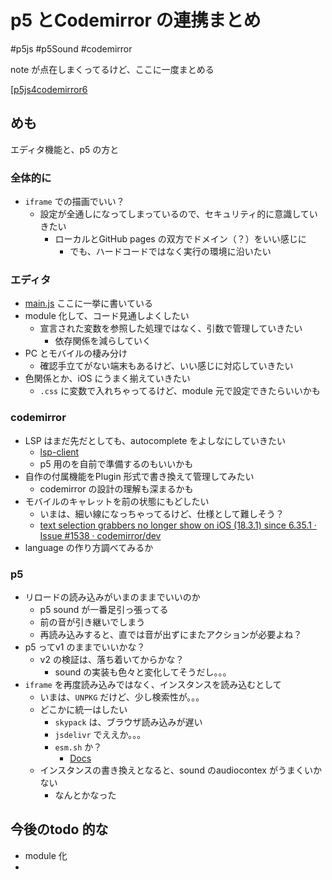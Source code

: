 # p5 とCodemirror の連携まとめ

#p5js #p5Sound #codemirror 

note が点在しまくってるけど、ここに一度まとめる

[[p5js4codemirror6](https://github.com/pome-ta/p5js4codemirror6/tree/4bb9b455bf2e73cc8e2dbb55e55c8263cf827027)

## めも

エディタ機能と、p5 の方と

### 全体的に

- `iframe` での描画でいい？
    - 設定が全通しになってしまっているので、セキュリティ的に意識していきたい
        - ローカルとGitHub pages の双方でドメイン（？）をいい感じに
            - でも、ハードコードではなく実行の環境に沿いたい

### エディタ

- [main.js](https://github.com/pome-ta/p5js4codemirror6/blob/4bb9b455bf2e73cc8e2dbb55e55c8263cf827027/docs/js/main.js) ここに一挙に書いている
- module 化して、コード見通しよくしたい
    - 宣言された変数を参照した処理ではなく、引数で管理していきたい
        - 依存関係を減らしていく
- PC とモバイルの棲み分け
    - 確認手立てがない端末もあるけど、いい感じに対応していきたい
- 色関係とか、iOS にうまく揃えていきたい
    - `.css` に変数で入れちゃってるけど、module 元で設定できたらいいかも

### codemirror

- LSP はまだ先だとしても、autocomplete をよしなにしていきたい
    - [lsp-client](https://github.com/codemirror/lsp-client)
    - p5 用のを自前で準備するのもいいかも
- 自作の付属機能をPlugin 形式で書き換えて管理してみたい
    - codemirror の設計の理解も深まるかも
- モバイルのキャレットを前の状態にもどしたい
    - いまは、細い線になっちゃってるけど、仕様として難しそう？
    - [text selection grabbers no longer show on iOS (18.3.1) since 6.35.1 · Issue #1538 · codemirror/dev](https://github.com/codemirror/dev/issues/1538)
- language の作り方調べてみるか


### p5

- リロードの読み込みがいまのままでいいのか
    - p5 sound が一番足引っ張ってる
    - 前の音が引き継いでしまう
    - 再読み込みすると、直では音が出ずにまたアクションが必要よね？
- p5 ってv1 のままでいいかな？
    - v2 の検証は、落ち着いてからかな？
        - sound の実装も色々と変化してそうだし。。。
- `iframe` を再度読み込みではなく、インスタンスを読み込むとして
    - いまは、`UNPKG` だけど、少し検索性が。。。
    - どこかに統一はしたい
        - `skypack` は、ブラウザ読み込みが遅い
        - `jsdelivr` でええか。。。
        - `esm.sh` か？
            - [Docs](https://esm.sh/#docs)
    - インスタンスの書き換えとなると、sound のaudiocontex がうまくいかない
      - なんとかなった


## 今後のtodo 的な

- module 化
- 
